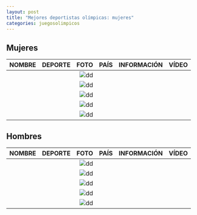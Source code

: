 ```yaml
---
layout: post
title: "Mejores deportistas olímpicas: mujeres"
categories: juegosolimpicos
---
```


## Mujeres ##

|NOMBRE|DEPORTE|FOTO|PAÍS|INFORMACIÓN|VÍDEO|
|-----:|-----:|-----:|-----:|-----:|-----:|
|      |      |![dd]()|      |[]()|      |
|      |      |![dd]()|      |[]()|      |
|      |      |![dd]()|      |[]()|      |
|      |      |![dd]()|      |[]()|      |
|      |      |![dd]()|      |[]()|      |

## Hombres ##

|NOMBRE|DEPORTE|FOTO|PAÍS|INFORMACIÓN|VÍDEO|
|-----:|-----:|-----:|-----:|-----:|-----:|
|      |      |![dd]()|      |[]()|      |
|      |      |![dd]()|      |[]()|      |
|      |      |![dd]()|      |[]()|      |
|      |      |![dd]()|      |[]()|      |
|      |      |![dd]()|      |[]()|      |
